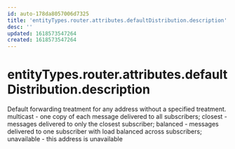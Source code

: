 ```yaml
---
id: auto-178da8057006d7325
title: 'entityTypes.router.attributes.defaultDistribution.description'
desc: ''
updated: 1618573547264
created: 1618573547264
---
```

# entityTypes.router.attributes.defaultDistribution.description

Default forwarding treatment for any address without a specified treatment. multicast - one copy of each message delivered to all subscribers; closest - messages delivered to only the closest subscriber; balanced - messages delivered to one subscriber with load balanced across subscribers; unavailable - this address is unavailable